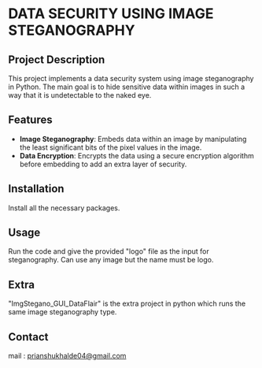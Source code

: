 # DATA SECURITY USING IMAGE STEGANOGRAPHY

## Project Description
This project implements a data security system using image steganography in Python. The main goal is to hide sensitive data within images in such a way that it is undetectable to the naked eye.

## Features
- **Image Steganography**: Embeds data within an image by manipulating the least significant bits of the pixel values in the image.
- **Data Encryption**: Encrypts the data using a secure encryption algorithm before embedding to add an extra layer of security.

## Installation
Install all the necessary packages.

## Usage
Run the code and give the provided "logo" file as the input for steganography.
Can use any image but the name must be logo.

## Extra
"ImgStegano_GUI_DataFlair" is the extra project in python which runs the same image steganography type.

## Contact
mail : prianshukhalde04@gmail.com
